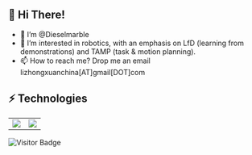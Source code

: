 ## 🌱 Hi There! 

- 👋 I’m @Dieselmarble 
- 👀 I’m interested in robotics, with an emphasis on LfD (learning from demonstrations) and TAMP (task & motion planning). 
- 📫 How to reach me? Drop me an email lizhongxuanchina[AT]gmail[DOT]com 

<!---
Dieselmarble/Dieselmarble is a ✨ special ✨ repository because its `README.md` (this file) appears on your GitHub profile.
You can click the Preview link to take a look at your changes.
--->


## ⚡ Technologies



<table>
  <tr>
    <td align="center" style="padding=0;width=50%;">
      <img align="center" style="padding=0;" src="https://github-readme-stats.vercel.app/api?username=Dieselmarble&show_icons=true&hide_border=true&icon_color=C9F9D9&hide_title=true&count_private=true" />

  <td align="center" style="padding=0;width=70%;">
      <img align="center" style="padding=0;" src="https://github-readme-stats.vercel.app/api/top-langs/?username=Dieselmarble&hide=Tex,javascript,html,jupyter%20notebook,XSLT,css,C,matlab,Rich%20Text%20Format&layout=compact&show_icons=true&hide_border=true&icon_color=f0f0f000&count_private=true" />
    </td>
  </tr>
</table>

![Visitor Badge](https://visitor-badge.laobi.icu/badge?page_id=Dieselmarble.Dieselmarble)
